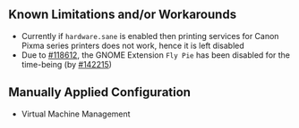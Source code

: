 ## Known Limitations and/or Workarounds
+ Currently if `hardware.sane` is enabled then printing services for Canon Pixma series printers does not work, hence it is left disabled
+ Due to [#118612](https://github.com/NixOS/nixpkgs/issues/118612), the GNOME Extension `Fly Pie` has been disabled for the time-being (by [#142215](https://github.com/NixOS/nixpkgs/pull/142215))

## Manually Applied Configuration
+ Virtual Machine Management